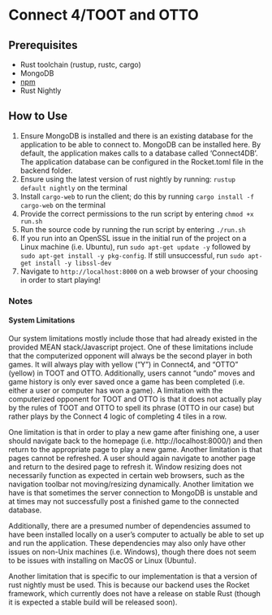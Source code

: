# Connect 4/TOOT and OTTO
## Prerequisites
- Rust toolchain (rustup, rustc, cargo)
- MongoDB
- [npm](https://www.npmjs.com/get-npm)
- Rust Nightly

## How to Use
1. Ensure MongoDB is installed and there is an existing database for the application to be able to connect to. MongoDB can be installed here. By default, the application makes calls to a database called ‘Connect4DB’. The application database can be configured in
the Rocket.toml file in the backend folder.
2. Ensure using the latest version of rust nightly by running: `rustup default nightly` on the terminal
3. Install `cargo-web` to run the client; do this by running `cargo install -f cargo-web` on the terminal
4. Provide the correct permissions to the run script by entering `chmod +x run.sh`
5. Run the source code by running the run script by entering `./run.sh`
6. If you run into an OpenSSL issue in the initial run of the project on a Linux machine (i.e. Ubuntu), run `sudo apt-get update -y` followed by `sudo apt-get install -y pkg-config`. If still unsuccessful, run `sudo apt-get install -y libssl-dev`
7. Navigate to `http://localhost:8000` on a web browser of your choosing in order to start playing!

### Notes
#### System Limitations
Our system limitations mostly include those that had already existed in the provided MEAN stack/Javascript project. One of these limitations include that the computerized opponent will always be the second player in both games. It will always play with yellow (“Y”) in Connect4, and “OTTO” (yellow) in TOOT and OTTO. Additionally, users cannot “undo” moves and game history is only ever saved once a game has been completed (i.e. either a user or computer has won a game). A limitation with the computerized opponent for TOOT and OTTO is that it does not actually play by the rules of TOOT and OTTO to spell its phrase (OTTO in our case) but rather plays by the Connect 4 logic of completing 4 tiles in a row. 

One limitation is that in order to play a new game after finishing one, a user should navigate back to the homepage (i.e. http://localhost:8000/) and then return to the appropriate page to play a new game. Another limitation is that pages cannot be refreshed. A user should again navigate to another page and return to the desired page to refresh it. Window resizing does not necessarily function as expected in certain web browsers, such as the navigation toolbar not moving/resizing dynamically. Another limitation we have is that sometimes the server connection to MongoDB is unstable and at times may not successfully post a finished game to
the connected database. 

Additionally, there are a presumed number of dependencies assumed to have been installed locally on a user’s computer to actually be able to set up and run the application. These dependencies may also only have other issues on non-Unix machines (i.e. Windows), though there does not seem to be issues with installing on MacOS or Linux (Ubuntu). 

Another limitation that is specific to our implementation is that a version of rust nightly must be used. This is because our backend uses the Rocket framework, which currently does not have a release on stable Rust (though it is expected a stable build will be released soon).
